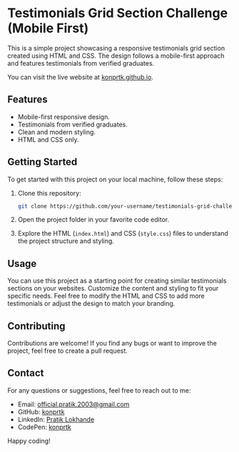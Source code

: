 
# Testimonials Grid Section Challenge (Mobile First)


This is a simple project showcasing a responsive testimonials grid section created using HTML and CSS. 
The design follows a mobile-first approach and features testimonials from verified graduates.


You can visit the live website at [konprtk.github.io](https://konprtk.github.io/Testimonial_Grid/).
## Features

- Mobile-first responsive design.
- Testimonials from verified graduates.
- Clean and modern styling.
- HTML and CSS only.

## Getting Started

To get started with this project on your local machine, follow these steps:

1. Clone this repository:

   ```bash
   git clone https://github.com/your-username/testimonials-grid-challenge.git
   ```

2. Open the project folder in your favorite code editor.

3. Explore the HTML (`index.html`) and CSS (`style.css`) files to understand the project structure and styling.

## Usage

You can use this project as a starting point for creating similar testimonials sections on your websites.
Customize the content and styling to fit your specific needs.
Feel free to modify the HTML and CSS to add more testimonials or adjust the design to match your branding.


## Contributing
Contributions are welcome! If you find any bugs or want to improve the project, feel free to create a pull request.
 
## Contact

For any questions or suggestions, feel free to reach out to me:
- Email: official.pratik.2003@gmail.com
- GitHub: [konprtk](https://github.com/konprtk)
- LinkedIn: [Pratik Lokhande](https://linkedin.com/in/pratiklokhande14)
- CodePen: [konprtk](https://codepen.io/konprtk)


Happy coding!
